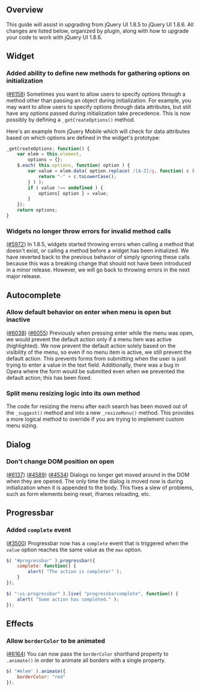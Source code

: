 <script>{
	"title": "jQuery UI 1.8.6 Upgrade Guide",
	"toc": true
}</script>

## Overview

This guide will assist in upgrading from jQuery UI 1.8.5 to jQuery UI 1.8.6.
All changes are listed below, organized by plugin, along with how to upgrade
your code to work with jQuery UI 1.8.6.

## Widget

### Added ability to define new methods for gathering options on initialization

([#6158](http://bugs.jqueryui.com/ticket/6158))
Sometimes you want to allow users to specify options through a method other
than passing an object during initialization. For example, you may want to allow
users to specify options through data attributes, but still have any options
passed during initialization take precedence. This is now possibly by defining a
`_getCreateOptions()` method.

Here's an example from jQuery Mobile which will check for data attributes based
on which options are defined in the widget's prototype:

```js
_getCreateOptions: function() {
	var elem = this.element,
		options = {};
	$.each( this.options, function( option ) {
		var value = elem.data( option.replace( /[A-Z]/g, function( c ) {
			return "-" + c.toLowerCase();
		} ) );
		if ( value !== undefined ) {
			options[ option ] = value;
		}
	});
	return options;
}
```

### Widgets no longer throw errors for invalid method calls

([#5972](http://bugs.jqueryui.com/ticket/5972))
In 1.8.5, widgets started throwing errors when calling a method that doesn't
exist, or calling a method before a widget has been initialized. We have
reverted back to the previous behavior of simply ignoring these calls because
this was a breaking change that should not have been introduced in a minor
release. However, we will go back to throwing errors in the next major release.

## Autocomplete

### Allow default behavior on enter when menu is open but inactive

([#6038](http://bugs.jqueryui.com/ticket/6038))
([#6055](http://bugs.jqueryui.com/ticket/6055))
Previously when pressing enter while the menu was open, we would prevent the
default action only if a menu item was active (highlighted). We now prevent the
default action solely based on the visibility of the menu, so even if no menu
item is active, we still prevent the default action. This prevents forms from
submitting when the user is just trying to enter a value in the text field.
Additionally, there was a bug in Opera where the form would be submitted even
when we prevented the default action; this has been fixed.

### Split menu resizing logic into its own method

The code for resizing the menu after each search has been moved out of the
`_suggest()` method and into a new `_resizeMenu()` method. This provides a more
logical method to override if you are trying to implement custom menu sizing.

## Dialog

### Don't change DOM position on open

([#6137](http://bugs.jqueryui.com/ticket/6137))
([#4589](http://bugs.jqueryui.com/ticket/4589))
([#4534](http://bugs.jqueryui.com/ticket/4534))
Dialogs no longer get moved around in the DOM when they are opened. The only
time the dialog is moved now is during initialization when it is appended to the
body. This fixes a slew of problems, such as form elements being reset, iframes
reloading, etc.

## Progressbar

### Added `complete` event

([#3500](http://bugs.jqueryui.com/ticket/3500))
Progressbar now has a `complete` event that is triggered when the `value` option
reaches the same value as the `max` option.

```js
$( "#progressbar" ).progressbar({
	complete: function() {
		alert( "The action is complete!" );
	}
});

$( ":ui-progressbar" ).live( "progressbarcomplete", function() {
	alert( "Some action has completed." );
});
```

## Effects

### Allow `borderColor` to be animated

([#6164](http://bugs.jqueryui.com/ticket/6164))
You can now pass the `borderColor` shorthand property to `.animate()` in order
to animate all borders with a single property.

```js
$( "#elem" ).animate({
	borderColor: "red"
});
```
